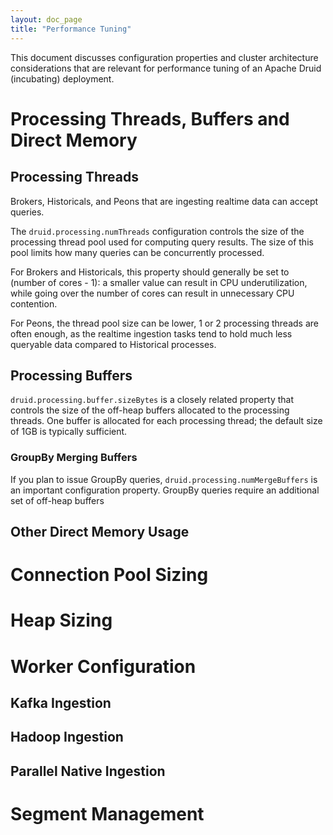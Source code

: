 ```yaml
---
layout: doc_page
title: "Performance Tuning"
---
```


This document discusses configuration properties and cluster architecture considerations that are relevant for performance tuning of an Apache Druid (incubating) deployment.

# Processing Threads, Buffers and Direct Memory

## Processing Threads

Brokers, Historicals, and Peons that are ingesting realtime data can accept queries. 

The `druid.processing.numThreads` configuration controls the size of the processing thread pool used for computing query results. The size of this pool limits how many queries can be concurrently processed.

For Brokers and Historicals, this property should generally be set to (number of cores - 1): a smaller value can result in CPU underutilization, while going over the number of cores can result in unnecessary CPU contention.

For Peons, the thread pool size can be lower, 1 or 2 processing threads are often enough, as the realtime ingestion tasks tend to hold much less queryable data compared to Historical processes.

## Processing Buffers

`druid.processing.buffer.sizeBytes` is a closely related property that controls the size of the off-heap buffers allocated to the processing threads. One buffer is allocated for each processing thread; the default size of 1GB is typically sufficient.

### GroupBy Merging Buffers

If you plan to issue GroupBy queries, `druid.processing.numMergeBuffers` is an important configuration property. GroupBy queries require an additional set of off-heap buffers

## Other Direct Memory Usage

# Connection Pool Sizing

# Heap Sizing

# Worker Configuration

## Kafka Ingestion

## Hadoop Ingestion

## Parallel Native Ingestion

# Segment Management


